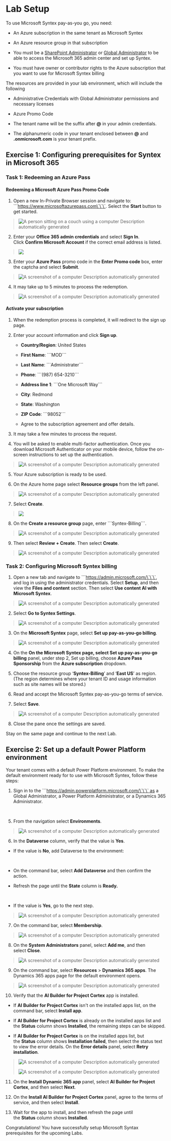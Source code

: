 # Lab Setup

To use Microsoft Syntex pay-as-you go, you need:

- An Azure subscription in the same tenant as Microsoft Syntex

- An Azure resource group in that subscription

- You must be a [SharePoint
  Administrator](https://learn.microsoft.com/en-us/entra/identity/role-based-access-control/permissions-reference#sharepoint-administrator) or [Global
  Administrator](https://learn.microsoft.com/en-us/entra/identity/role-based-access-control/permissions-reference#global-administrator) to
  be able to access the Microsoft 365 admin center and set up Syntex.

- You must have owner or contributor rights to the Azure subscription
  that you want to use for Microsoft Syntex billing

The resources are provided in your lab environment, which will include
the following

- Administrative Credentials with Global Administrator permissions and
  necessary licenses

- Azure Promo Code

- The tenant name will be the suffix after **@** in your admin
  credentials.

- The alphanumeric code in your tenant enclosed between **@** and
  **.onmicrosoft.com** is your tenant prefix.

## Exercise 1: Configuring prerequisites for Syntex in Microsoft 365

### Task 1: Redeeming an Azure Pass

#### Redeeming a Microsoft Azure Pass Promo Code

1.  Open a new In-Private Browser session and navigate to:
    \`\`\`https://www.microsoftazurepass.com\`\`\`. Select
    the **Start** button to get started.

> ![A person sitting on a couch using a computer Description
> automatically generated](./media/image1.png)

2.  Enter your **Office 365 admin credentials** and select **Sign In**.
    Click **Confirm Microsoft Account** if the correct email address is
    listed.

> ![](./media/image2.png)

3.  Enter your **Azure Pass** promo code in the **Enter Promo code**
    box, enter the captcha and select **Submit**.

> ![A screenshot of a computer Description automatically
> generated](./media/image3.png)

4.  It may take up to 5 minutes to process the redemption.

> ![A screenshot of a computer Description automatically
> generated](./media/image4.png)

#### Activate your subscription

1.  When the redemption process is completed, it will redirect to the
    sign up page.

2.  Enter your account information and click **Sign up**.

    - **Country/Region**: United States

    - **First Name**: \`\`\`MOD\`\`\`

    - **Last Name**: \`\`\`Administrater\`\`\`

    - **Phone**: \`\`\`(987) 654-3210\`\`\`

    - **Address line 1**: \`\`\`One Microsoft Way\`\`\`

    - **City**: Redmond

    - **State**: Washington

    - **ZIP Code**: \`\`\`98052\`\`\`

    - Agree to the subscription agreement and offer details.

3.  It may take a few minutes to process the request.

4.  You will be asked to enable multi-factor authentication. Once you
    download Microsoft Authenticator on your mobile device, follow the
    on-screen instructions to set up the authentication.

> ![A screenshot of a computer Description automatically
> generated](./media/image5.png)

5.  Your Azure subscription is ready to be used.

6.  On the Azure home page select **Resource groups** from the left
    panel.

> ![A screenshot of a computer Description automatically
> generated](./media/image6.png)

7.  Select **Create**.

> ![](./media/image7.png)

8.  On the **Create a resource group** page, enter
    \`\`\`Syntex-Billing\`\`\`.

> ![A screenshot of a computer Description automatically
> generated](./media/image8.png)

9.  Then select **Review + Create**. Then select **Create**.

> ![A screenshot of a computer Description automatically
> generated](./media/image9.png)

### Task 2: Configuring Microsoft Syntex billing

1.  Open a new tab and navigate to
    \`\`\`https://admin.microsoft.com/\`\`\`, and log in using the
    administrator credentials. Select **Setup**, and then view
    the **Files and content** section. Then select **Use content AI with
    Microsoft Syntex**.

> ![A screenshot of a computer Description automatically
> generated](./media/image10.png)

2.  Select **Go to Syntex Settings**.

> ![A screenshot of a computer Description automatically
> generated](./media/image11.png)

3.  On the **Microsoft Syntex** page, select **Set up pay-as-you-go
    billing**.

> ![A screenshot of a computer Description automatically
> generated](./media/image12.png)

4.  On the **On the Microsoft Syntex page, select Set up pay-as-you-go
    billing** panel, under step 2, Set up billing, choose **Azure Pass
    Sponsorship** from the **Azure subscription** dropdown.

5.  Choose the resource group ‘**Syntex-Billing**’ and ‘**East US**’ as
    region. (The region determines where your tenant ID and usage
    information such as site names will be stored.)

6.  Read and accept the Microsoft Syntex pay-as-you-go terms of service.

7.  Select **Save**.

> ![A screenshot of a computer Description automatically
> generated](./media/image13.png)

8.  Close the pane once the settings are saved.

Stay on the same page and continue to the next Lab.

## Exercise 2: Set up a default Power Platform environment

Your tenant comes with a default Power Platform environment. To make the
default environment ready for to use with Microsoft Syntex, follow these
steps:

1.  Sign in to
    the \`\`\`https://admin.powerplatform.microsoft.com/\`\`\` as a
    Global Administrator, a Power Platform Administrator, or a Dynamics
    365 Administrator.

&nbsp;

5.  From the navigation select **Environments**.

> ![A screenshot of a computer Description automatically
> generated](./media/image14.png)

6.  In the **Dataverse** column, verify that the value is **Yes**.

- If the value is **No**, add Dataverse to the environment:

&nbsp;

- On the command bar, select **Add Dataverse** and then confirm the
  action.

- Refresh the page until the **State** column is **Ready.**

&nbsp;

- If the value is **Yes**, go to the next step.

> ![A screenshot of a computer Description automatically
> generated](./media/image15.png)

7.  On the command bar, select **Membership**.

> ![A screenshot of a computer Description automatically
> generated](./media/image16.png)

8.  On the **System Administrators** panel, select **Add me**, and then
    select **Close**.

> ![A screenshot of a computer Description automatically
> generated](./media/image17.png)

9.  On the command bar, select **Resources** \> **Dynamics 365 apps**.
    The Dynamics 365 apps page for the default environment opens.

> ![A screenshot of a computer Description automatically
> generated](./media/image18.png)

10. Verify that the **AI Builder for Project Cortex** app is installed.

- If **AI Builder for Project Cortex** isn't on the installed apps list,
  on the command bar, select **Install app**.

- If **AI Builder for Project Cortex** is already on the installed apps
  list and the **Status** column shows **Installed**, the remaining
  steps can be skipped.

- If **AI Builder for Project Cortex** is on the installed apps list,
  but the **Status** column shows **Installation failed**, then select
  the status text to view the error details. On the **Error
  details** panel, select **Retry installation**.

> ![A screenshot of a computer Description automatically
> generated](./media/image19.png)
>
> ![A screenshot of a computer Description automatically
> generated](./media/image20.png)

11. On the **Install Dynamic 365 app** panel, select **AI Builder for
    Project Cortex**, and then select **Next**.

12. On the **Install AI Builder for Project Cortex** panel, agree to the
    terms of service, and then select **Install**.

13. Wait for the app to install, and then refresh the page until
    the **Status** column shows **Installed**.

Congratulations! You have successfully setup Microsoft Syntax
prerequisites for the upcoming Labs.
